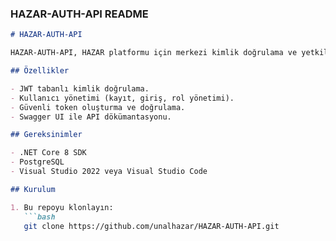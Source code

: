 
### HAZAR-AUTH-API README

```markdown
# HAZAR-AUTH-API

HAZAR-AUTH-API, HAZAR platformu için merkezi kimlik doğrulama ve yetkilendirme hizmeti sunan bir API'dir. Bu API, JWT tokenları oluşturarak diğer servislerin kimlik doğrulama işlemlerini yönetir.

## Özellikler

- JWT tabanlı kimlik doğrulama.
- Kullanıcı yönetimi (kayıt, giriş, rol yönetimi).
- Güvenli token oluşturma ve doğrulama.
- Swagger UI ile API dökümantasyonu.

## Gereksinimler

- .NET Core 8 SDK
- PostgreSQL
- Visual Studio 2022 veya Visual Studio Code

## Kurulum

1. Bu repoyu klonlayın:
   ```bash
   git clone https://github.com/unalhazar/HAZAR-AUTH-API.git
